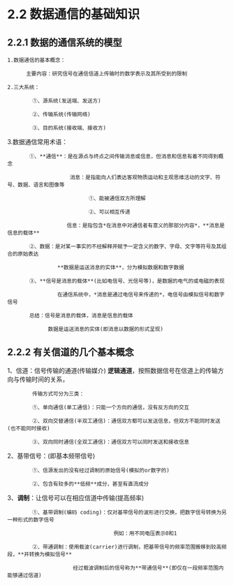 # 2.2 数据通信的基础知识

## 2.2.1 数据的通信系统的模型

    1.数据通信的基本概念：
          
          主要内容：研究信号在通信信道上传输时的数学表示及其所受到的限制
    
    2.三大系统：
            
            ①、源系统(发送端、发送方)
            
            ②、传输系统(传输网络)
            
            ③、目的系统(接收端、接收方)
   
   3.数据通信常用术语：
  
           ①、**通信**：是在源点与终点之间传输消息或信息，但消息和信息有着不同得到概念

                        消息：是指能向人们表达客观物质运动和主观思维活动的文字、符号、数据、语言和图像等

                              ①、能被通信双方所理解

                              ②、可以相互传递

                       信息：是指包含*在消息中对通信者有意义的那部分内容*，**消息是信息的载体**

           ②、数据：是对某一事实的不经解释并赋予一定含义的数字、字母、文字等符号及其组合的原始表达

                    **数据是运送消息的实体**，分为模拟数据和数字数据

           ③、**信号是消息的载体**(比如电信号、光信号等)，是数据的电气的或电磁的表现

                    在通信系统中，*消息是通过电信号来传递的*，电信号由模拟信号和数字信号

           总结：信号是消息的载体，消息是信息的载体

                 数据是运送消息的实体(即消息以数据的形式呈现)

## 2.2.2 有关信道的几个基本概念

   1、信道：信号传输的通道(传输媒介) **逻辑通道**，按照数据信号在信道上的传输方向与传输时间的关系，
            
            传输方式可分为三类：
            
            ①、单向通信(单工通信)：只能一个方向的通信，没有反方向的交互
            
            ②、双向交替通信(半双工通信)：通信双方都可以发送信息，但双方不能同时发送(也不能同时接收)
            
            ③、双向同时通信(全双工通信)：通信双方可以同时发送和接收信息
   
   2、基带信号：(即基本频带信号)
            
            ①、信源发出的没有经过调制的原始信号(模拟的or数字的)
            
            ②、包含有较多的**低频**成分，甚至有直流成分
   
   3、**调制**：让信号可以在相应信道中传输(提高频率)
            
            ①、基带调制(编码 coding)：仅对基带信号的波形进行交换，把数字信号转换为另一种形式的数字信号
                                      
                                      例如：用不同电压表示0和1
            
            ②、带通调制：使用载波(carrier)进行调制，把基带信号的频率范围搬移到较高频段，**并转换为模拟信号**
                         
                         经过载波调制后的信号称为**带通信号**(即仅在一段频率范围内能够通过信道)
   
   
   
   
   
   
